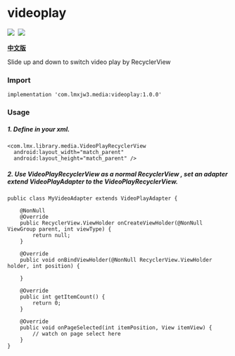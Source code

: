 # videoplay

![](https://img.shields.io/badge/version-1.0.0-brightgreen.svg)&#160;
![](https://img.shields.io/badge/license-Apache%202-blue.svg)

[**中文版**](https://github.com/lmxjw3/videoplay/blob/master/README.md)

Slide up and down to switch video play by RecyclerView


### Import
```
implementation 'com.lmxjw3.media:videoplay:1.0.0'
```


### Usage

##### 1. Define in your xml.
```
<com.lmx.library.media.VideoPlayRecyclerView
  android:layout_width="match_parent"
  android:layout_height="match_parent" />
```

##### 2. Use VideoPlayRecyclerView as a normal RecyclerView , set an adapter extend VideoPlayAdapter to the VideoPlayRecyclerView.
```
public class MyVideoAdapter extends VideoPlayAdapter {

    @NonNull
    @Override
    public RecyclerView.ViewHolder onCreateViewHolder(@NonNull ViewGroup parent, int viewType) {
        return null;
    }

    @Override
    public void onBindViewHolder(@NonNull RecyclerView.ViewHolder holder, int position) {

    }

    @Override
    public int getItemCount() {
        return 0;
    }

    @Override
    public void onPageSelected(int itemPosition, View itemView) {
        // watch on page select here
    }
}
```